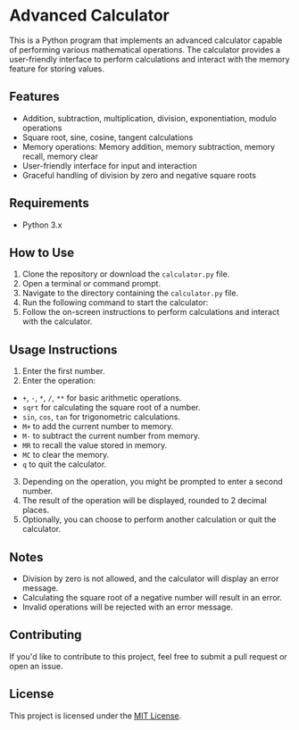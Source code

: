 # Advanced Calculator

This is a Python program that implements an advanced calculator capable of performing various mathematical operations. The calculator provides a user-friendly interface to perform calculations and interact with the memory feature for storing values.

## Features

- Addition, subtraction, multiplication, division, exponentiation, modulo operations
- Square root, sine, cosine, tangent calculations
- Memory operations: Memory addition, memory subtraction, memory recall, memory clear
- User-friendly interface for input and interaction
- Graceful handling of division by zero and negative square roots

## Requirements

- Python 3.x

## How to Use

1. Clone the repository or download the `calculator.py` file.
2. Open a terminal or command prompt.
3. Navigate to the directory containing the `calculator.py` file.
4. Run the following command to start the calculator:
5. Follow the on-screen instructions to perform calculations and interact with the calculator.

## Usage Instructions

1. Enter the first number.
2. Enter the operation:
- `+`, `-`, `*`, `/`, `**` for basic arithmetic operations.
- `sqrt` for calculating the square root of a number.
- `sin`, `cos`, `tan` for trigonometric calculations.
- `M+` to add the current number to memory.
- `M-` to subtract the current number from memory.
- `MR` to recall the value stored in memory.
- `MC` to clear the memory.
- `q` to quit the calculator.
3. Depending on the operation, you might be prompted to enter a second number.
4. The result of the operation will be displayed, rounded to 2 decimal places.
5. Optionally, you can choose to perform another calculation or quit the calculator.

## Notes

- Division by zero is not allowed, and the calculator will display an error message.
- Calculating the square root of a negative number will result in an error.
- Invalid operations will be rejected with an error message.

## Contributing

If you'd like to contribute to this project, feel free to submit a pull request or open an issue.

## License

This project is licensed under the [MIT License](LICENSE).
